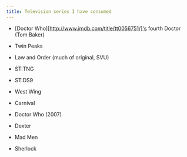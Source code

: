```yaml
---
title: Television series I have consumed
---
```


* [Doctor Who][http://www.imdb.com/title/tt0056751/]'s fourth Doctor (Tom Baker)
* Twin Peaks

* Law and Order (much of original, SVU)
* ST:TNG
* ST:DS9
* West Wing

* Carnival
* Doctor Who (2007)
* Dexter
* Mad Men
* Sherlock

